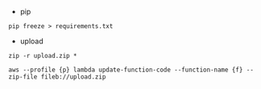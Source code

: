 -   pip

```
pip freeze > requirements.txt
```

-   upload

```
zip -r upload.zip *

aws --profile {p} lambda update-function-code --function-name {f} --zip-file fileb://upload.zip
```
